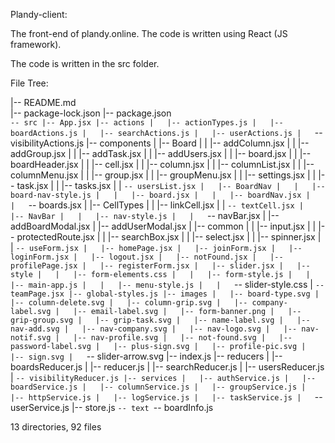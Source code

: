 Plandy-client:

The front-end of plandy.online.
The code is written using React (JS framework).

The code is written in the src folder.

File Tree:

|-- README.md        
|-- package-lock.json
|-- package.json     
`-- src
    |-- App.jsx
    |-- actions
    |   |-- actionTypes.js
    |   |-- boardActions.js
    |   |-- searchActions.js
    |   |-- userActions.js
    |   `-- visibilityActions.js
    |-- components
    |   |-- Board
    |   |   |-- addColumn.jsx
    |   |   |-- addGroup.jsx
    |   |   |-- addTask.jsx
    |   |   |-- addUsers.jsx
    |   |   |-- board.jsx
    |   |   |-- boardHeader.jsx
    |   |   |-- cell.jsx
    |   |   |-- column.jsx
    |   |   |-- columnList.jsx
    |   |   |-- columnMenu.jsx
    |   |   |-- group.jsx
    |   |   |-- groupMenu.jsx
    |   |   |-- settings.jsx
    |   |   |-- task.jsx
    |   |   |-- tasks.jsx
    |   |   `-- usersList.jsx
    |   |-- BoardNav
    |   |   |-- board-nav-style.js
    |   |   |-- board.jsx
    |   |   |-- boardNav.jsx
    |   |   `-- boards.jsx
    |   |-- CellTypes
    |   |   |-- linkCell.jsx
    |   |   `-- textCell.jsx
    |   |-- NavBar
    |   |   |-- nav-style.js
    |   |   `-- navBar.jsx
    |   |-- addBoardModal.jsx
    |   |-- addUserModal.jsx
    |   |-- common
    |   |   |-- input.jsx
    |   |   |-- protectedRoute.jsx
    |   |   |-- searchBox.jsx
    |   |   |-- select.jsx
    |   |   |-- spinner.jsx
    |   |   `-- useForm.jsx
    |   |-- homePage.jsx
    |   |-- joinForm.jsx
    |   |-- loginForm.jsx
    |   |-- logout.jsx
    |   |-- notFound.jsx
    |   |-- profilePage.jsx
    |   |-- registerForm.jsx
    |   |-- slider.jsx
    |   |-- style
    |   |   |-- form-elements.css
    |   |   |-- form-style.js
    |   |   |-- main-app.js
    |   |   |-- menu-style.js
    |   |   `-- slider-style.css
    |   `-- teamPage.jsx
    |-- global-styles.js
    |-- images
    |   |-- board-type.svg
    |   |-- column-delete.svg
    |   |-- column-grip.svg
    |   |-- company-label.svg
    |   |-- email-label.svg
    |   |-- form-banner.png
    |   |-- grip-group.svg
    |   |-- grip-task.svg
    |   |-- name-label.svg
    |   |-- nav-add.svg
    |   |-- nav-company.svg
    |   |-- nav-logo.svg
    |   |-- nav-notif.svg
    |   |-- nav-profile.svg
    |   |-- not-found.svg
    |   |-- password-label.svg
    |   |-- plus-sign.svg
    |   |-- profile-pic.svg
    |   |-- sign.svg
    |   `-- slider-arrow.svg
    |-- index.js
    |-- reducers
    |   |-- boardsReducer.js
    |   |-- reducer.js
    |   |-- searchReducer.js
    |   |-- usersReducer.js
    |   `-- visibilityReducer.js
    |-- services
    |   |-- authService.js
    |   |-- boardService.js
    |   |-- columnService.js
    |   |-- groupService.js
    |   |-- httpService.js
    |   |-- logService.js
    |   |-- taskService.js
    |   `-- userService.js
    |-- store.js
    `-- text
        `-- boardInfo.js

13 directories, 92 files
